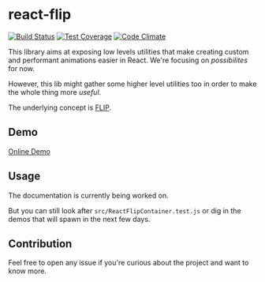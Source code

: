 # react-flip

[![Build Status](https://travis-ci.org/JulienPradet/react-flip.svg?branch=master)](https://travis-ci.org/JulienPradet/react-flip)
[![Test Coverage](https://codeclimate.com/github/JulienPradet/react-flip/badges/coverage.svg)](https://codeclimate.com/github/JulienPradet/react-flip/coverage)
[![Code Climate](https://codeclimate.com/github/JulienPradet/react-flip/badges/gpa.svg)](https://codeclimate.com/github/JulienPradet/react-flip)

This library aims at exposing low levels utilities that make creating custom and performant animations easier in React. We're focusing on *possibilites* for now.

However, this lib might gather some higher level utilities too in order to make the whole thing more *useful*.

The underlying concept is [FLIP](https://aerotwist.com/blog/flip-your-animations/).

## Demo

[Online Demo](https://julienpradet.github.io/react-flip)

## Usage

The documentation is currently being worked on.

But you can still look after `src/ReactFlipContainer.test.js` or dig in the demos that will spawn in the next few days.

## Contribution

Feel free to open any issue if you're curious about the project and want to know more.